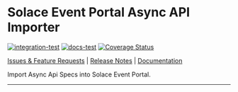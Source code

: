 # Solace Event Portal Async API Importer

[![integration-test](https://github.com/SolaceLabs/ep-asyncapi-importer-typescript/actions/workflows/integration-test.yml/badge.svg)](https://github.com/SolaceLabs/ep-asyncapi-importer-typescript/actions/workflows/integration-test.yml)
[![docs-test](https://github.com/SolaceLabs/ep-asyncapi-importer-typescript/actions/workflows/docs-test.yml/badge.svg)](https://github.com/SolaceLabs/ep-asyncapi-importer-typescript/actions/workflows/docs-test.yml)
[![Coverage Status](https://coveralls.io/repos/github/SolaceLabs/ep-asyncapi-importer-typescript/badge.svg?branch=main&kill_cache=1)](https://coveralls.io/github/SolaceLabs/ep-asyncapi-importer-typescript?branch=main)

[Issues & Feature Requests](https://github.com/SolaceLabs/ep-asyncapi-importer-typescript/issues) |
[Release Notes](./ReleaseNotes.md) |
[Documentation](https://solacelabs.github.io/ep-asyncapi-importer-typescript/)


Import Async Api Specs into Solace Event Portal.

---
